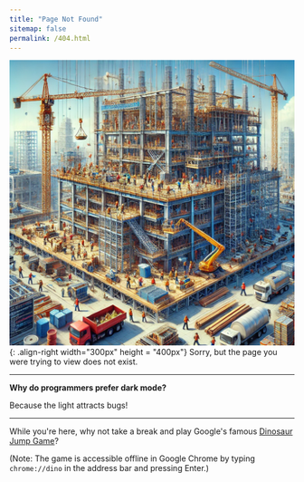 ```yaml
---
title: "Page Not Found"
sitemap: false
permalink: /404.html
---
```

![Illustration of combining vision and language modalities](/images/underconstruction.png){: .align-right width="300px" height = "400px"}
Sorry, but the page you were trying to view does not exist.

---

**Why do programmers prefer dark mode?**

Because the light attracts bugs!

---

While you're here, why not take a break and play Google's famous [Dinosaur Jump Game](chrome://dino)?

(Note: The game is accessible offline in Google Chrome by typing `chrome://dino` in the address bar and pressing Enter.)
